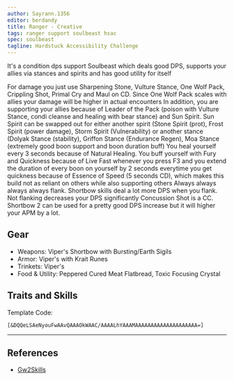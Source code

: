 ```yaml
---
author: Sayrann.1356
editor: berdandy
title: Ranger - Creative
tags: ranger support soulbeast hsac
spec: soulbeast
tagline: Hardstuck Accessibility Challenge
---
```


It's a condition dps support Soulbeast which deals good DPS, supports your allies via stances and spirits and has good utility for itself

For damage you just use Sharpening Stone, Vulture Stance, One Wolf Pack, Crippling Shot, Primal Cry and Maul on CD. Since One Wolf Pack scales with allies your damage will be higher in actual encounters
In addition, you are supporting your allies because of Leader of the Pack (poison with Vulture Stance, condi cleanse and healing with bear stance) and Sun Spirit. Sun Spirit can be swapped out for either another spirit (Stone Spirit (prot), Frost Spirit (power damage), Storm Spirit (Vulnerability) or another stance (Dolyak Stance (stability), Griffon Stance (Endurance Regen), Moa Stance (extremely good boon support and boon duration buff)
You heal yourself every 3 seconds because of Natural Healing. You buff yourself with Fury and Quickness because of Live Fast whenever you press F3 and you extend the duration of every boon on yourself by 2 seconds everytime you get quickness because of Essence of Speed (5 seconds CD), which makes this build not as reliant on others while also supporting others
Always always always always flank. Shortbow skills deal a lot more DPS when you flank. Not flanking decreases your DPS significantly
Concussion Shot is a CC. Shortbow 2 can be used for a pretty good DPS increase but it will higher your APM by a lot.

## Gear

- Weapons: Viper's Shortbow with Bursting/Earth Sigils
- Armor: Viper's with Krait Runes
- Trinkets: Viper's
- Food & Utility: Peppered Cured Meat Flatbread, Toxic Focusing Crystal

## Traits and Skills

Template Code:

`[&DQQeLSAeNyouFwAAvQAAAOkWAAC/AAAALhYAAAMAAAAAAAAAAAAAAAAAAAA=]`

---

<div
  data-armory-embed='skills'
  data-armory-ids='44948,12498,40498,12537,45717'
>
</div>
<div
  data-armory-embed='specializations'
  data-armory-ids='30,32,55'
  data-armory-30-traits='1069,1846,1912'
  data-armory-32-traits='1072,970,1945'
  data-armory-55-traits='2071,2085,2128'
>
</div>
<script async src='https://unpkg.com/armory-embeds@^0.x.x/armory-embeds.js'></script>



## References

- [Gw2Skills](http://gw2skills.net/editor/?POQAUlRwUYSsPmJWaXeP1JkC-zRJYmRB/YEPB6UA+mGQcWB-e)
